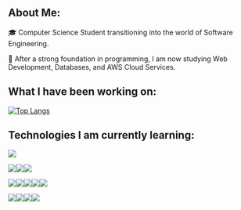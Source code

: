## About Me:
🎓 Computer Science Student transitioning into the world of Software Engineering.

🌱 After a strong foundation in programming, I am now studying Web Development, Databases, and AWS Cloud Services.

## What I have been working on:
 
[![Top Langs](https://github-readme-stats.vercel.app/api/top-langs/?username=jesseClegg)](https://github.com/jesseClegg/github-readme-stats)

## Technologies I am currently learning:

<img src="https://img.shields.io/badge/Python-FFD43B?style=for-the-badge&logo=python&logoColor=blue"/>

<img src="https://img.shields.io/badge/Docker-2CA5E0?style=for-the-badge&logo=docker&logoColor=white"/><img src="https://img.shields.io/badge/Amazon_AWS-FF9900?style=for-the-badge&logo=amazonaws&logoColor=white"/><img src="https://img.shields.io/badge/firebase-ffca28?style=for-the-badge&logo=firebase&logoColor=black"/>

<img src="https://img.shields.io/badge/Node.js-339933?style=for-the-badge&logo=nodedotjs&logoColor=white"/><img src="https://img.shields.io/badge/express.js-%23404d59.svg?style=for-the-badge&logo=express&logoColor=%2361DAFB"/><img src="https://img.shields.io/badge/React-20232A?style=for-the-badge&logo=react&logoColor=61DAFB"/><img src="https://img.shields.io/badge/Chart.js-FF6384?style=for-the-badge&logo=chartdotjs&logoColor=white"/><img src="https://img.shields.io/badge/Bootstrap-563D7C?style=for-the-badge&logo=bootstrap&logoColor=white"/>


<img src="https://img.shields.io/badge/MySQL-005C84?style=for-the-badge&logo=mysql&logoColor=white"/><img src="https://img.shields.io/badge/Amazon%20DynamoDB-4053D6?style=for-the-badge&logo=Amazon%20DynamoDB&logoColor=white"/><img src="https://img.shields.io/badge/MongoDB-4EA94B?style=for-the-badge&logo=mongodb&logoColor=white"/><img src="https://img.shields.io/badge/Neo4j-018bff?style=for-the-badge&logo=neo4j&logoColor=white"/>




